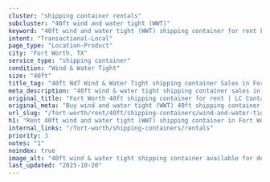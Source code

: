 ```yaml
---
cluster: "shipping container rentals"
subcluster: "40ft wind and water tight (WWT)"
keyword: "40ft wind and water tight (WWT) shipping container for rent Fort Worth, TX"
intent: "Transactional-Local"
page_type: "Location-Product"
city: "Fort Worth, TX"
service_type: "shipping container"
condition: "Wind & Water Tight"
size: "40ft"
title_tag: "40ft Nd7 Wind & Water Tight shipping container Sales in Fort Worth | LC Container"
meta_description: "40ft wind & water tight shipping container sales in Fort Worth. Fast delivery, competitive pricing. Serving shipping containers area. Quote ID: 1Z9. Call (214) 524-4168 for your free quote today."
original_title: "Fort Worth 40ft shipping container for rent | LC Container"
original_meta: "Buy wind and water tight (WWT) 40ft shipping container rent with local delivery in Fort Worth, TX. LC Container — local Since 2003. Request a fast quote today."
url_slug: "/fort-worth/rent/40ft/shipping-containers/wind-and-water-tight-wwt"
h1: "Rent 40ft wind and water tight (WWT) shipping container in Fort Worth"
internal_links: "/fort-worth/shipping-containers/rentals"
priority: 3
notes: "1"
noindex: true
image_alt: "40ft wind & water tight shipping container available for delivery in Fort Worth"
last_updated: "2025-10-20"
---
```


<!-- TODO: Add unique city/inventory copy, images, and internal links here. -->
